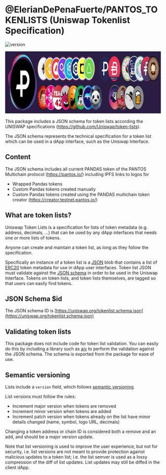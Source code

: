 # @ElerianDePenaFuerte/PANTOS_TOKENLISTS (Uniswap Tokenlist Specification)

![version](https://img.shields.io/badge/version-1.0.0-blue)

<img style="height: 200px" src="https://github.com/ElerianDePenaFuerte/PANTOS_TOKENLISTS/blob/main/PANDAS_TOKEN.svg"></img>



This package includes a JSON schema for token lists according the UNISWAP specifications (https://github.com/Uniswap/token-lists).

The JSON schema represents the technical specification for a token list which can be used in a dApp interface, such as the Uniswap Interface.

## Content

The JSON schema includes all current PANDAS token of the PANTOS Multichain protocol (https://pantos.io/) including IPFS links to logos for
- Wrapped Pandas tokens
- Custom Pandas tokens created manually
- Custom Pandas tokens created using the PANDAS multichain token creator (https://creator.testnet.pantos.io/)

## What are token lists?

Uniswap Token Lists is a specification for lists of token metadata (e.g. address, decimals, ...) that can be used by any dApp interfaces that needs one or more lists of tokens.

Anyone can create and maintain a token list, as long as they follow the specification.

Specifically an instance of a token list is a [JSON](https://www.json.org/json-en.html) blob that contains a list of 
[ERC20](https://github.com/ethereum/eips/issues/20) token metadata for use in dApp user interfaces.
Token list JSON must validate against the [JSON schema](https://json-schema.org/) in order to be used in the Uniswap Interface.
Tokens on token lists, and token lists themselves, are tagged so that users can easily find tokens.

## JSON Schema $id

The JSON schema ID is [https://uniswap.org/tokenlist.schema.json](https://uniswap.org/tokenlist.schema.json)

## Validating token lists

This package does not include code for token list validation. You can easily do this by including a library such as 
[ajv](https://ajv.js.org/) to perform the validation against the JSON schema. The schema is exported from the package
for ease of use.

## Semantic versioning

Lists include a `version` field, which follows [semantic versioning](https://semver.org/).

List versions must follow the rules:

- Increment major version when tokens are removed
- Increment minor version when tokens are added
- Increment patch version when tokens already on the list have minor details changed (name, symbol, logo URL, decimals)

Changing a token address or chain ID is considered both a remove and an add, and should be a major version update.

Note that list versioning is used to improve the user experience, but not for security, i.e. list versions are not meant
to provide protection against malicious updates to a token list; i.e. the list semver is used as a lossy compression
of the diff of list updates. List updates may still be diffed in the client dApp.



